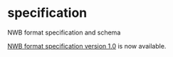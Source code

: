 # specification
NWB format specification and schema

[NWB format specification version 1.0](https://github.com/NeurodataWithoutBorders/specification/tree/master/version_1.0.4_beta) is now available. 
